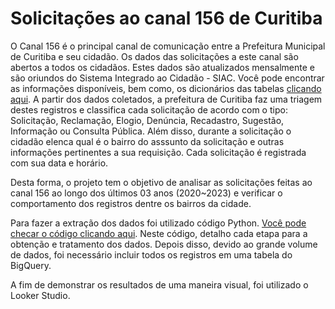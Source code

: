 # Solicitações ao canal 156 de Curitiba

  O Canal 156 é o principal canal de comunicação entre a Prefeitura Municipal de Curitiba e seu cidadão. Os dados das solicitações a este canal são abertos a todos os cidadãos. Estes dados são atualizados mensalmente e são oriundos do Sistema Integrado ao Cidadão - SIAC. Você pode encontrar as informações disponíveis, bem como, os dicionários das tabelas [clicando aqui](https://www.curitiba.pr.gov.br/dadosabertos/busca/?termo=156). A partir dos dados coletados, a prefeitura de Curitiba faz uma triagem destes registros e classifica cada solicitação de acordo com o tipo: Solicitação, Reclamação, Elogio, Denúncia, Recadastro, Sugestão, Informação ou Consulta Pública. Além disso, durante a solicitação o cidadão elenca qual é o bairro do asssunto da solicitação e outras informações pertinentes a sua requisição. Cada solicitação é registrada com sua data e horário.

  
  Desta forma, o projeto tem o objetivo de analisar as solicitações feitas ao canal 156 ao longo dos últimos 03 anos (2020~2023) e verificar o comportamento dos registros dentre os bairros da cidade.


Para fazer a extração dos dados foi utilizado código Python. [Você pode checar o código clicando aqui](https://github.com/FerrazThales/Curitiba156/blob/main/Importar_Dados_e_Carregar_no_meu_Drive_do_Google.ipynb). Neste código, detalho cada etapa para a obtenção e tratamento dos dados. Depois disso, devido ao grande volume de dados, foi necessário incluir todos os registros em uma tabela do BigQuery.

A fim de demonstrar os resultados de uma maneira visual, foi utilizado o Looker Studio.
